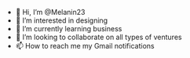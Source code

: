 - 👋 Hi, I’m @Melanin23
- 👀 I’m interested in designing
- 🌱 I’m currently learning business
- 💞️ I’m looking to collaborate on all types of ventures
- 📫 How to reach me my Gmail notifications

<!---
Melanin23/Melanin23 is a ✨ special ✨ repository because its `README.md` (this file) appears on your GitHub profile.
You can click the Preview link to take a look at your changes.
--->
